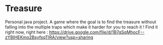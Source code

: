 # Treasure
Personal java project. A game where the goal is to find the treasure without falling into the multiple traps which make it harder for you to reach it !
Find it right now, right here : https://drive.google.com/file/d/1B7qSqMhocF--zYBIHEKmo2BsyfsqTIRA/view?usp=sharing
